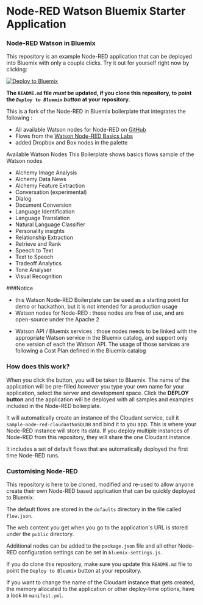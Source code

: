 Node-RED Watson Bluemix Starter Application
======================================

### Node-RED Watson in Bluemix

This repository is an example Node-RED application that can be deployed into
Bluemix with only a couple clicks. Try it out for yourself right now by clicking:

[![Deploy to Bluemix](https://bluemix.net/deploy/button.png)](https://bluemix.net/deploy?repository=https://github.com/watson-developer-cloud/node-red-bluemix-starter.git)

**The `README.md` file *must* be updated, if you clone this repository, to point the *`Deploy to Bluemix` button* at your repository.**

This is a fork of the Node-RED in Bluemix boilerplate that integrates the following :

- All available Watson nodes for Node-RED on <a href="https://github.com/watson-developer-cloud/node-red-node-watson">GitHub</a>
- Flows from the <a href="https://github.com/watson-developer-cloud/node-red-labs/tree/master/basic_examples">Watson Node-RED Basics Labs</a>
- added Dropbox and Box nodes in the palette

Available Watson Nodes
This Boilerplate shows basics flows sample of the Watson nodes

- Alchemy Image Analysis
- Alchemy Data News
- Alchemy Feature Extraction
- Conversation (experimental)
- Dialog
- Document Conversion
- Language Identification
- Language Translation
- Natural Language Classifier
- Personality insights
- Relationship Extraction
- Retrieve and Rank
- Speech to Text
- Text to Speech
- Tradeoff Analytics
- Tone Analyser
- Visual Recognition

###Notice
- this Watson Node-RED Boilerplate can be used as a starting point for demo or hackathon, but it is not intended for a production usage
- Watson nodes for Node-RED : these nodes are free of use, and are open-source under the Apache 2</p>
- Watson API / Bluemix services : those nodes needs to be linked with the appropriate Watson service in the Bluemix catalog, and support only one version of each the Watson API. The usage of those services are following a Cost Plan defined in the Bluemix catalog</p>

### How does this work?

When you click the button, you will be taken to Bluemix. The name of the application will be pre-filled *however* you type your own name for your application, select the server and development space. Click the **DEPLOY button** and the application will be deployed with all samples and examples included in the Node-RED bolierplate.

It will automatically create an instance of the Cloudant service, call it
`sample-node-red-cloudantNoSQLDB` and bind it to you app. This is where your
Node-RED instance will store its data. If you deploy multiple instances of
Node-RED from this repository, they will share the one Cloudant instance.

It includes a set of default flows that are automatically deployed the first time
Node-RED runs.

### Customising Node-RED

This repository is here to be cloned, modified and re-used to allow anyone create
their own Node-RED based application that can be quickly deployed to Bluemix.

The default flows are stored in the `defaults` directory in the file called `flow.json`.

The web content you get when you go to the application's URL is stored under the
`public` directory.

Additional nodes can be added to the `package.json` file and all other Node-RED
configuration settings can be set in `bluemix-settings.js`.

If you do clone this repository, make sure you update this `README.md` file to point
the `Deploy to Bluemix` button at your repository.

If you want to change the name of the Cloudant instance that gets created, the memory
allocated to the application or other deploy-time options, have a look in `manifest.yml`.
